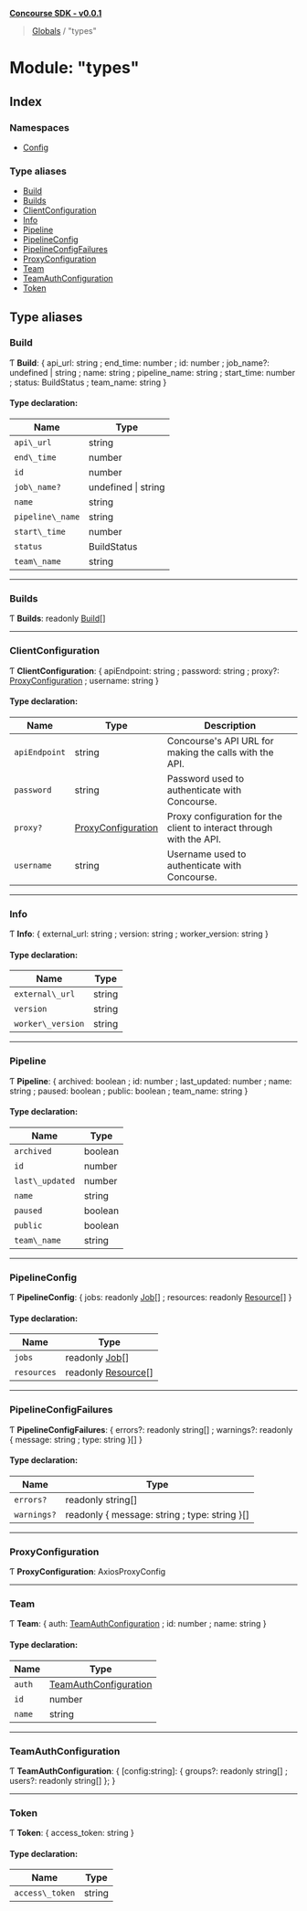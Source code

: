 **[Concourse SDK - v0.0.1](../README.md)**

> [Globals](../README.md) / "types"

# Module: "types"

## Index

### Namespaces

* [Config](_types_.config.md)

### Type aliases

* [Build](_types_.md#build)
* [Builds](_types_.md#builds)
* [ClientConfiguration](_types_.md#clientconfiguration)
* [Info](_types_.md#info)
* [Pipeline](_types_.md#pipeline)
* [PipelineConfig](_types_.md#pipelineconfig)
* [PipelineConfigFailures](_types_.md#pipelineconfigfailures)
* [ProxyConfiguration](_types_.md#proxyconfiguration)
* [Team](_types_.md#team)
* [TeamAuthConfiguration](_types_.md#teamauthconfiguration)
* [Token](_types_.md#token)

## Type aliases

### Build

Ƭ  **Build**: { api_url: string ; end_time: number ; id: number ; job_name?: undefined \| string ; name: string ; pipeline_name: string ; start_time: number ; status: BuildStatus ; team_name: string  }

#### Type declaration:

Name | Type |
------ | ------ |
`api\_url` | string |
`end\_time` | number |
`id` | number |
`job\_name?` | undefined \| string |
`name` | string |
`pipeline\_name` | string |
`start\_time` | number |
`status` | BuildStatus |
`team\_name` | string |

___

### Builds

Ƭ  **Builds**: readonly [Build](_types_.md#build)[]

___

### ClientConfiguration

Ƭ  **ClientConfiguration**: { apiEndpoint: string ; password: string ; proxy?: [ProxyConfiguration](_types_.md#proxyconfiguration) ; username: string  }

#### Type declaration:

Name | Type | Description |
------ | ------ | ------ |
`apiEndpoint` | string | Concourse's API URL for making the calls with the API. |
`password` | string | Password used to authenticate with Concourse. |
`proxy?` | [ProxyConfiguration](_types_.md#proxyconfiguration) | Proxy configuration for the client to interact through with the API. |
`username` | string | Username used to authenticate with Concourse. |

___

### Info

Ƭ  **Info**: { external_url: string ; version: string ; worker_version: string  }

#### Type declaration:

Name | Type |
------ | ------ |
`external\_url` | string |
`version` | string |
`worker\_version` | string |

___

### Pipeline

Ƭ  **Pipeline**: { archived: boolean ; id: number ; last_updated: number ; name: string ; paused: boolean ; public: boolean ; team_name: string  }

#### Type declaration:

Name | Type |
------ | ------ |
`archived` | boolean |
`id` | number |
`last\_updated` | number |
`name` | string |
`paused` | boolean |
`public` | boolean |
`team\_name` | string |

___

### PipelineConfig

Ƭ  **PipelineConfig**: { jobs: readonly [Job](_types_.config.md#job)[] ; resources: readonly [Resource](_types_.config.md#resource)[]  }

#### Type declaration:

Name | Type |
------ | ------ |
`jobs` | readonly [Job](_types_.config.md#job)[] |
`resources` | readonly [Resource](_types_.config.md#resource)[] |

___

### PipelineConfigFailures

Ƭ  **PipelineConfigFailures**: { errors?: readonly string[] ; warnings?: readonly { message: string ; type: string  }[]  }

#### Type declaration:

Name | Type |
------ | ------ |
`errors?` | readonly string[] |
`warnings?` | readonly { message: string ; type: string  }[] |

___

### ProxyConfiguration

Ƭ  **ProxyConfiguration**: AxiosProxyConfig

___

### Team

Ƭ  **Team**: { auth: [TeamAuthConfiguration](_types_.md#teamauthconfiguration) ; id: number ; name: string  }

#### Type declaration:

Name | Type |
------ | ------ |
`auth` | [TeamAuthConfiguration](_types_.md#teamauthconfiguration) |
`id` | number |
`name` | string |

___

### TeamAuthConfiguration

Ƭ  **TeamAuthConfiguration**: { [config:string]: { groups?: readonly string[] ; users?: readonly string[]  };  }

___

### Token

Ƭ  **Token**: { access_token: string  }

#### Type declaration:

Name | Type |
------ | ------ |
`access\_token` | string |

